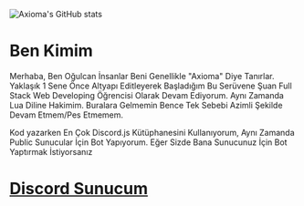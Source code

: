 ![Axioma's GitHub stats](https://github-readme-stats.vercel.app/api?username=Axioma04&show_icons=true&theme=radical)

Ben Kimim
===================

 Merhaba, Ben Oğulcan İnsanlar Beni Genellikle "Axioma" Diye Tanırlar. Yaklaşık 1 Sene Önce Altyapı Editleyerek Başladığım Bu Serüvene Şuan Full Stack Web Developing Öğrencisi Olarak Devam Ediyorum. 
 Aynı Zamanda Lua Diline Hakimim.
 Buralara Gelmemin Bence Tek Sebebi Azimli Şekilde Devam Etmem/Pes Etmemem. 

 Kod yazarken En Çok Discord.js Kütüphanesini Kullanıyorum, Aynı Zamanda Public Sunucular İçin Bot Yapıyorum. Eğer Sizde Bana Sunucunuz İçin Bot Yaptırmak İstiyorsanız 
# [Discord Sunucum](https://discord.gg/emyrX3TRQX)

